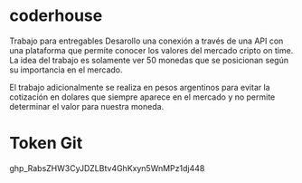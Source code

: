 # coderhouse
Trabajo para entregables
Desarollo una conexión a través de una API con una plataforma que permite conocer los valores del mercado cripto on time. La idea del trabajo es solamente ver 50 monedas que se posicionan según su importancia en el mercado.

El trabajo adicionalmente se realiza en pesos argentinos para evitar la cotización en dolares que siempre aparece en el mercado y no permite determinar el valor para nuestra moneda.
# Token Git
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
